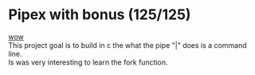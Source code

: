 # Pipex with bonus (125/125)

<a href="https://www.youtube.com/watch?app=desktop&v=Tg1VFFdWf-U&t=0s"> wow </a><br />
This project goal is to build in c the what the pipe "|" does is a command line.<br />
Is was very interesting to learn the fork function.
